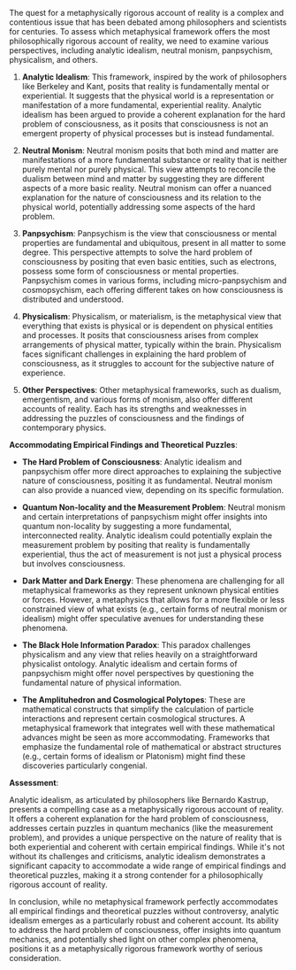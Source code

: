 The quest for a metaphysically rigorous account of reality is a complex and contentious issue that has been debated among philosophers and scientists for centuries. To assess which metaphysical framework offers the most philosophically rigorous account of reality, we need to examine various perspectives, including analytic idealism, neutral monism, panpsychism, physicalism, and others.

1. **Analytic Idealism**: This framework, inspired by the work of philosophers like Berkeley and Kant, posits that reality is fundamentally mental or experiential. It suggests that the physical world is a representation or manifestation of a more fundamental, experiential reality. Analytic idealism has been argued to provide a coherent explanation for the hard problem of consciousness, as it posits that consciousness is not an emergent property of physical processes but is instead fundamental.

2. **Neutral Monism**: Neutral monism posits that both mind and matter are manifestations of a more fundamental substance or reality that is neither purely mental nor purely physical. This view attempts to reconcile the dualism between mind and matter by suggesting they are different aspects of a more basic reality. Neutral monism can offer a nuanced explanation for the nature of consciousness and its relation to the physical world, potentially addressing some aspects of the hard problem.

3. **Panpsychism**: Panpsychism is the view that consciousness or mental properties are fundamental and ubiquitous, present in all matter to some degree. This perspective attempts to solve the hard problem of consciousness by positing that even basic entities, such as electrons, possess some form of consciousness or mental properties. Panpsychism comes in various forms, including micro-panpsychism and cosmopsychism, each offering different takes on how consciousness is distributed and understood.

4. **Physicalism**: Physicalism, or materialism, is the metaphysical view that everything that exists is physical or is dependent on physical entities and processes. It posits that consciousness arises from complex arrangements of physical matter, typically within the brain. Physicalism faces significant challenges in explaining the hard problem of consciousness, as it struggles to account for the subjective nature of experience.

5. **Other Perspectives**: Other metaphysical frameworks, such as dualism, emergentism, and various forms of monism, also offer different accounts of reality. Each has its strengths and weaknesses in addressing the puzzles of consciousness and the findings of contemporary physics.

**Accommodating Empirical Findings and Theoretical Puzzles**:

- **The Hard Problem of Consciousness**: Analytic idealism and panpsychism offer more direct approaches to explaining the subjective nature of consciousness, positing it as fundamental. Neutral monism can also provide a nuanced view, depending on its specific formulation.

- **Quantum Non-locality and the Measurement Problem**: Neutral monism and certain interpretations of panpsychism might offer insights into quantum non-locality by suggesting a more fundamental, interconnected reality. Analytic idealism could potentially explain the measurement problem by positing that reality is fundamentally experiential, thus the act of measurement is not just a physical process but involves consciousness.

- **Dark Matter and Dark Energy**: These phenomena are challenging for all metaphysical frameworks as they represent unknown physical entities or forces. However, a metaphysics that allows for a more flexible or less constrained view of what exists (e.g., certain forms of neutral monism or idealism) might offer speculative avenues for understanding these phenomena.

- **The Black Hole Information Paradox**: This paradox challenges physicalism and any view that relies heavily on a straightforward physicalist ontology. Analytic idealism and certain forms of panpsychism might offer novel perspectives by questioning the fundamental nature of physical information.

- **The Amplituhedron and Cosmological Polytopes**: These are mathematical constructs that simplify the calculation of particle interactions and represent certain cosmological structures. A metaphysical framework that integrates well with these mathematical advances might be seen as more accommodating. Frameworks that emphasize the fundamental role of mathematical or abstract structures (e.g., certain forms of idealism or Platonism) might find these discoveries particularly congenial.

**Assessment**:

Analytic idealism, as articulated by philosophers like Bernardo Kastrup, presents a compelling case as a metaphysically rigorous account of reality. It offers a coherent explanation for the hard problem of consciousness, addresses certain puzzles in quantum mechanics (like the measurement problem), and provides a unique perspective on the nature of reality that is both experiential and coherent with certain empirical findings. While it's not without its challenges and criticisms, analytic idealism demonstrates a significant capacity to accommodate a wide range of empirical findings and theoretical puzzles, making it a strong contender for a philosophically rigorous account of reality.

In conclusion, while no metaphysical framework perfectly accommodates all empirical findings and theoretical puzzles without controversy, analytic idealism emerges as a particularly robust and coherent account. Its ability to address the hard problem of consciousness, offer insights into quantum mechanics, and potentially shed light on other complex phenomena, positions it as a metaphysically rigorous framework worthy of serious consideration.